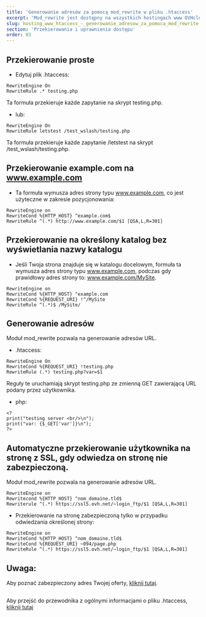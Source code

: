 ```yaml
---
title: 'Generowanie adresów za pomocą mod_rewrite w pliku .htaccess'
excerpt: 'Mod_rewrite jest dostępny na wszystkich hostingach www OVHcloud (z wyjątkiem 20gp).'
slug: hosting_www_htaccess_-_generowanie_adresow_za_pomoca_mod_rewrite
section: 'Przekierowania i uprawnienia dostępu'
order: 03
---
```


## Przekierowanie proste

- Edytuj plik .htaccess:

 
```
RewriteEngine On
RewriteRule .* testing.php
```



Ta formuła przekieruje każde zapytanie na skrypt testing.php.


- lub:


```
RewriteEngine On
RewriteRule letstest /test_wslash/testing.php
```



Ta formuła przekieruje każde zapytanie /letstest na skrypt /test_wslash/testing.php.


## Przekierowanie example.com na www.example.com

- Ta formuła wymusza adres strony typu www.example.com, co jest użyteczne w zakresie pozycjonowania:


```
RewriteEngine on
RewriteCond %{HTTP_HOST} ^example.com$
RewriteRule ^(.*) http://www.example.com/$1 [QSA,L,R=301]
```





## Przekierowanie na określony katalog bez wyświetlania nazwy katalogu

- Jeśli Twoja strona znajduje się w katalogu docelowym, formuła ta wymusza adres strony typu www.example.com, podczas gdy prawidłowy adres strony to: www.example.com/MySite.


```
RewriteEngine on
RewriteCond %{HTTP_HOST} ^example.com
RewriteCond %{REQUEST_URI} !^/MySite
RewriteRule ^(.*)$ /MySite/
```





## Generowanie adresów
Moduł mod_rewrite pozwala na generowanie adresów URL.


- .htaccess:


```
RewriteEngine On
RewriteCond %{REQUEST_URI} !testing.php
RewriteRule (.*) testing.php?var=$1
```



Reguły te uruchamiają skrypt testing.php ze zmienną GET zawierającą URL podany przez użytkownika.


- php:


```
<?
print("testing server <br/>\n");
print("var: {$_GET['var']}\n");
?>
```





## Automatyczne przekierowanie użytkownika na stronę z SSL, gdy odwiedza on stronę nie zabezpieczoną.
Moduł mod_rewrite pozwala na generowanie adresów URL.


```
RewriteEngine on
Rewritecond %{HTTP_HOST} ^nom_domaine.tld$
Rewriterule ^(.*) https://ssl5.ovh.net/~login_ftp/$1 [QSA,L,R=301]
```



- Przekierowanie na stronę zabezpieczoną tylko w przypadku odwiedzania określonej strony:


```
RewriteEngine on
RewriteCond %{HTTP_HOST} ^nom_domaine.tld$
RewriteCond %{REQUEST_URI} ~094/page.php
RewriteRule ^(.*) https://ssl5.ovh.net/~login_ftp/$1 [QSA,L,R=301]
```




## Uwaga:
Aby poznać zabezpieczony adres Twojej oferty, [kliknij tutaj](https://www.ovh.pl/g1594.certyfikat-ssl-ovh).


## 
Aby przejść do przewodnika z ogólnymi informacjami o pliku .htaccess, [kliknij tutaj](https://www.ovh.pl/g1967.hosting_www_plik_htaccess)

